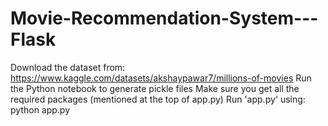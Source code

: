 # Movie-Recommendation-System---Flask

Download the dataset from: https://www.kaggle.com/datasets/akshaypawar7/millions-of-movies
Run the Python notebook to generate pickle files
Make sure you get all the required packages (mentioned at the top of app.py)
Run 'app.py' using: python app.py
